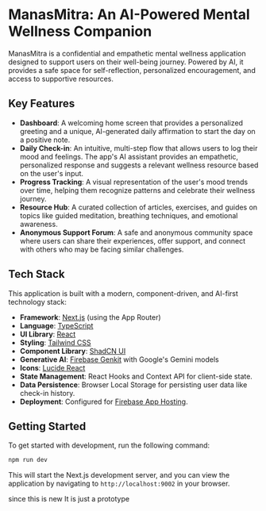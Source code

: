 # ManasMitra: An AI-Powered Mental Wellness Companion

ManasMitra is a confidential and empathetic mental wellness application designed to support users on their well-being journey. Powered by AI, it provides a safe space for self-reflection, personalized encouragement, and access to supportive resources.

## Key Features

- **Dashboard**: A welcoming home screen that provides a personalized greeting and a unique, AI-generated daily affirmation to start the day on a positive note.
- **Daily Check-in**: An intuitive, multi-step flow that allows users to log their mood and feelings. The app's AI assistant provides an empathetic, personalized response and suggests a relevant wellness resource based on the user's input.
- **Progress Tracking**: A visual representation of the user's mood trends over time, helping them recognize patterns and celebrate their wellness journey.
- **Resource Hub**: A curated collection of articles, exercises, and guides on topics like guided meditation, breathing techniques, and emotional awareness.
- **Anonymous Support Forum**: A safe and anonymous community space where users can share their experiences, offer support, and connect with others who may be facing similar challenges.

## Tech Stack

This application is built with a modern, component-driven, and AI-first technology stack:

- **Framework**: [Next.js](https://nextjs.org/) (using the App Router)
- **Language**: [TypeScript](https://www.typescriptlang.org/)
- **UI Library**: [React](https://react.dev/)
- **Styling**: [Tailwind CSS](https://tailwindcss.com/)
- **Component Library**: [ShadCN UI](https://ui.shadcn.com/)
- **Generative AI**: [Firebase Genkit](https://firebase.google.com/docs/genkit) with Google's Gemini models
- **Icons**: [Lucide React](https://lucide.dev/)
- **State Management**: React Hooks and Context API for client-side state.
- **Data Persistence**: Browser Local Storage for persisting user data like check-in history.
- **Deployment**: Configured for [Firebase App Hosting](https://firebase.google.com/docs/app-hosting).

## Getting Started

To get started with development, run the following command:

```bash
npm run dev
```

This will start the Next.js development server, and you can view the application by navigating to `http://localhost:9002` in your browser.

since this is new It is just a prototype

